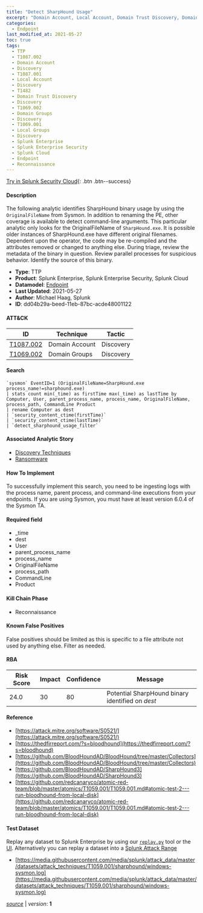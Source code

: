 ```yaml
---
title: "Detect SharpHound Usage"
excerpt: "Domain Account, Local Account, Domain Trust Discovery, Domain Groups, Local Groups"
categories:
  - Endpoint
last_modified_at: 2021-05-27
toc: true
tags:
  - TTP
  - T1087.002
  - Domain Account
  - Discovery
  - T1087.001
  - Local Account
  - Discovery
  - T1482
  - Domain Trust Discovery
  - Discovery
  - T1069.002
  - Domain Groups
  - Discovery
  - T1069.001
  - Local Groups
  - Discovery
  - Splunk Enterprise
  - Splunk Enterprise Security
  - Splunk Cloud
  - Endpoint
  - Reconnaissance
---
```




[Try in Splunk Security Cloud](https://www.splunk.com/en_us/cyber-security.html){: .btn .btn--success}

#### Description

The following analytic identifies SharpHound binary usage by using the `OriginalFileName` from Sysmon. In addition to renaming the PE, other coverage is available to detect command-line arguments. This particular analytic only looks for the OriginalFileName of `SharpHound.exe`. It is possible older instances of SharpHound.exe have different original filenames. Dependent upon the operator, the code may be re-compiled and the attributes removed or changed to anything else. During triage, review the metadata of the binary in question. Review parallel processes for suspicious behavior. Identify the source of this binary.

- **Type**: TTP
- **Product**: Splunk Enterprise, Splunk Enterprise Security, Splunk Cloud
- **Datamodel**: [Endpoint](https://docs.splunk.com/Documentation/CIM/latest/User/Endpoint)
- **Last Updated**: 2021-05-27
- **Author**: Michael Haag, Splunk
- **ID**: dd04b29a-beed-11eb-87bc-acde48001122


#### ATT&CK

| ID          | Technique   | Tactic       |
| ----------- | ----------- |--------------|
| [T1087.002](https://attack.mitre.org/techniques/T1087/002/) | Domain Account | Discovery || [T1087.001](https://attack.mitre.org/techniques/T1087/001/) | Local Account | Discovery || [T1482](https://attack.mitre.org/techniques/T1482/) | Domain Trust Discovery | Discovery |
| [T1069.002](https://attack.mitre.org/techniques/T1069/002/) | Domain Groups | Discovery || [T1069.001](https://attack.mitre.org/techniques/T1069/001/) | Local Groups | Discovery |


#### Search

```
`sysmon` EventID=1 (OriginalFileName=SharpHound.exe process_name!=sharphound.exe) 
| stats count min(_time) as firstTime max(_time) as lastTime by Computer, User, parent_process_name, process_name, OriginalFileName, process_path, CommandLine Product 
| rename Computer as dest 
| `security_content_ctime(firstTime)` 
| `security_content_ctime(lastTime)` 
| `detect_sharphound_usage_filter`
```

#### Associated Analytic Story
* [Discovery Techniques](/stories/discovery_techniques)
* [Ransomware](/stories/ransomware)


#### How To Implement
To successfully implement this search, you need to be ingesting logs with the process name, parent process, and command-line executions from your endpoints. If you are using Sysmon, you must have at least version 6.0.4 of the Sysmon TA.

#### Required field
* _time
* dest
* User
* parent_process_name
* process_name
* OriginalFileName
* process_path
* CommandLine
* Product


#### Kill Chain Phase
* Reconnaissance


#### Known False Positives
False positives should be limited as this is specific to a file attribute not used by anything else. Filter as needed.



#### RBA

| Risk Score  | Impact      | Confidence   | Message      |
| ----------- | ----------- |--------------|--------------|
| 24.0 | 30 | 80 | Potential SharpHound binary identified on $dest$ |



#### Reference

* [https://attack.mitre.org/software/S0521/](https://attack.mitre.org/software/S0521/)
* [https://thedfirreport.com/?s=bloodhound](https://thedfirreport.com/?s=bloodhound)
* [https://github.com/BloodHoundAD/BloodHound/tree/master/Collectors](https://github.com/BloodHoundAD/BloodHound/tree/master/Collectors)
* [https://github.com/BloodHoundAD/SharpHound3](https://github.com/BloodHoundAD/SharpHound3)
* [https://github.com/redcanaryco/atomic-red-team/blob/master/atomics/T1059.001/T1059.001.md#atomic-test-2---run-bloodhound-from-local-disk](https://github.com/redcanaryco/atomic-red-team/blob/master/atomics/T1059.001/T1059.001.md#atomic-test-2---run-bloodhound-from-local-disk)



#### Test Dataset
Replay any dataset to Splunk Enterprise by using our [`replay.py`](https://github.com/splunk/attack_data#using-replaypy) tool or the [UI](https://github.com/splunk/attack_data#using-ui).
Alternatively you can replay a dataset into a [Splunk Attack Range](https://github.com/splunk/attack_range#replay-dumps-into-attack-range-splunk-server)

* [https://media.githubusercontent.com/media/splunk/attack_data/master/datasets/attack_techniques/T1059.001/sharphound/windows-sysmon.log](https://media.githubusercontent.com/media/splunk/attack_data/master/datasets/attack_techniques/T1059.001/sharphound/windows-sysmon.log)



[*source*](https://github.com/splunk/security_content/tree/develop/detections/endpoint/detect_sharphound_usage.yml) \| *version*: **1**